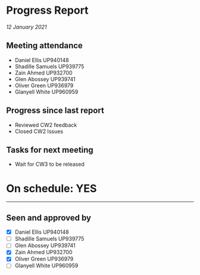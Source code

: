 # Progress Report

*12 January 2021*

## Meeting attendance

- Daniel Ellis UP940148
- Shadille Samuels UP939775
- Zain Ahmed UP932700
- Glen Abossey UP939741
- Oliver Green UP936979
- Glanyell White UP960959

## Progress since last report

- Reviewed CW2 feedback
- Closed CW2 Issues

## Tasks for next meeting

- Wait for CW3 to be released

# On schedule: YES

---

## Seen and approved by

* [X] Daniel Ellis UP940148
* [ ] Shadille Samuels UP939775
* [ ] Glen Abossey UP939741
* [X] Zain Ahmed UP932700
* [X] Oliver Green UP936979
* [ ] Glanyell White UP960959
